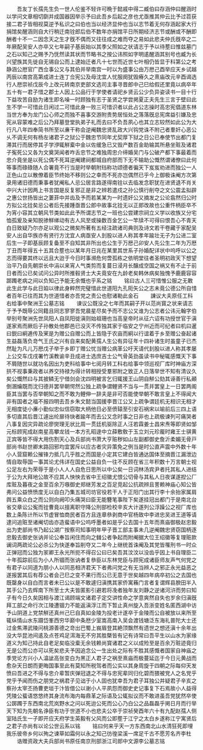 <!-- { "loadSidebar": true } -->
　　吾友丁长孺先生负一世人伦鉴不轻许可晩于懿戚中得二臧伯曰存涵仲曰醒涵时以学问文章相切劘并成国器因举示予曰此吾乡后起之彦也尤亟推其仲云比予过苕获接二君子皆相视莫逆予私识之曰伯也当以经济显仲也当以志节着无何存涵起家大行捐馆矣醒涵则自大行稍迁南铨郎后伯不数年亦捐馆平日所期经济志节或酬或不酬即酬者十不一二因念天之生才旣不偶而又往往成之难而夺之易如此悲夫仲氏旣卒之二年厥配吴安人亦卒又七年嗣子基辰始以其季父照如之状请志于予以待塟曰惟兹墓门之石以知己之赐予乃怃然读其状而节略书之按公讳照如字明逺醒涵其别号也臧为长兴望族其先徙自无锡自公而上逮始迁者凡十七世而近世七叶相仍皆显于科第公之考静涵公厯官广西佥事公又与其伯并举南宫一时以为盛事公由万厯己酉举应天乡试越丙辰以南宫高第成进士连丁佥宪公及母沈宜人忧服阕犹毁瘠久之熹庙改元辛酉谒选行人厯崇祯戊辰今上改元转南京吏部文选司主事寻晋郎中己巳给假还里竟以病卒年五十有一君子惜之郡士人因上公品行于学使者请祀乡贤云公少负异姿读书一目十行下益攻苦自励为诸生即名噪一时顾独有志于圣贤之学尝掲夏正夫先生三言于壁曰此生不学一可惜此日闲过二可惜此身一败三可惜识者以此占公志操时高忠宪倡道东林当世方奉为龙门公心师之而独不喜事交游附贵势居恒处之落落旣总宪席益引嫌及忠宪从容蒙难之后公乃拜墓登堂执弟子礼而去曰不负吾夙心也其立志较然如此公为大行凡八年四奉简书所至以亷干称会逆阉魏忠贤乱政大兴钩党诛不附己者羣奸心恶公乆不调无何有杨左诸君子之狱公于魏忠节同年尤契厚下狱之日公已奉使节出都门复滞其行而居停其子学洢辄觧槖中金以佐缓急已又毁产数百金助输其所悬坐赃及诸君子寃死公又各为文奠哭闻者咋舌忠节之难独周忠介缔婚吴门与公破产都下事最着而忠介竟坐是以死公偶不死耳逆阉建祠都城自府部而下无不输助公慨然谓诸僚曰此何等事而碌碌随人合署竟不行当是时举朝附珰称功颂德者徧天下岌岌劝进而独公一人正色山立以散僚着臣节终始不移则公之幸而不死亦岂偶然已乎今上御极诛阉方次第录用诸旧德而秉事者犹阉私人忌公居言路遂得南铨以去临发念职犹在进贤退不肖关中兴大计因两上书言国是反复邪正是非之辨若遣戍之孙公慎行削夺之文公震孟拟辟之惠公世扬皆出之萋菲中并齿及予而若某某为一时遗奸公又摘发之公论翕然归公时方拟公北铨矣忌公者后先接踵亟晋公郎中故事北铨无以正郎改故也公重忤柄臣卒不为宵小容其立朝风节类如此此予所谓志节之一班也公尝建宗祠立义学以收族又分宅恤孤爰及亲知脱骖觧绨动有古人风至或操数百金乞公一竿牍不可得曰恨吾心不青天白日致疑乃尔亦足以观公之微矣所著有五经注疏诸司典则及诗文若干卷藏于家配吴安人出自华族亦有贤行方沈宜人病亟安人刲股以进人称其孝年踰壮无子为公进二室后生一子即基辰顾复备至不自知其非所出也公生于万厯己卯安人先公生二年为万厯丁丑而年得五十五其合塟也以某年月日兆在某里其世系子孙婚配详状中呜呼以公之志而得要其终以远且大迨于今日时事濒危何啻孤栋之依明堂往者圣明初政天下想望治平乃自先朝崇长中涓以来宵人气类剪而复蔓日浸月长醸成空国之祸又有不止于前日者而公已矣试问公异时所推毂贤士大夫竟安在九龄老矣韩休病矣独愧予鹿鹿容容踯躅老病之间以负知己予能无余慨也乎系之铭
　　铭曰古人三可惜惟公服之无斁此生此学与此日廹以律此身粹然完璧惜此世道阳九孔阨矢公之志未竟公德公所自惜者百年已往而其为世道惜者亦吾党之责公也慰诸勒此金石
　　諌议大夫原任工科右给事中聚洲王公墓志铭
　　谏议公既没之七年而其嗣子开以范尚寳之状来请志于予予既辱公同籍且同志寥寥吾党晨星尽矣予而不志公又谁为公志者公讳元翰字伯举别号聚洲先世凤阳人自凤阳徙滇则始祖珊也当高皇帝时从征六诏有功授世官于滇遂家焉而厥后子孙散处他郡邑已没灭不传独其家于临安之宁州近而可纪者曰机曰暹曰鋭曰絅逓传及宷是为赠公自赠公而上皆隐于农亩而絅以行谊着于乡至赠公奋起诸生益磊落负竒气王氏之兴有自来矣配黄孺人生公有异征年十四补诸生时虽童子已杰然耻为凡儿万厯戊子举于乡即丁赠公忧当赠公病革公吁天请代刲股以进人称其孝屡上公交车戊戌署竹溪教谕辛丑成进士选庶吉士公气骨英劲虽读书中秘辄感慨天下事不屑随世以就功名因出为吏科给事中七阅月转工科右给事中领巡视厂库时神庙方深拱不视事秉政者以养交持禄为得计转相授受羣邪附之致正人日落举世不知有清议久矣公慨然曰与其披鳞无宁借剑会沈四明被言乞归辄援王山阴自觧公劾其诬善行私顚倒溷爚既而沈归德并罢举朝愕然公独上疏争谓鲤贤不当与一贯并罢皇上一日罢两阁臣其当罢与否举朝知之而不敢为鲤伸一辞夫是非可否能使举朝不敢言皇上不得闻大非有国者之福不报四明去吾乡朱文懿当国援李晋江公又上疏争谓廷机无相识无相才无相度徒小亷小勤似忠似信窃取大柄他日必至偾辕至引安石祸宋以喻前后三四上语多切直其后晋江遽出纶扉待玦者踰年而去公又念时事之日非也上疏极谏列可痛哭者八事复因灾异疏论廖爕理无状比周一贯廷机驱除正人汪若霖姜士昌宋焘等即贤如邹元标顾宪成赵南星高攀龙钱一本方孔昭逯中立薛敷敎于玉立刘元珍龎时雍王士骐黄正宾等皆不得大用伤割天心及兵部尚书萧大亨赃秽如山左副都御史詹沂柔媚无骨戸部尚书赵世卿末路回邪均宜罢斥以应古者灾异策免之例当是时公直声震中外数十年小人营窟赖公摧锋力抵几几乎胜之而国是小定其它建白皆通达国体至摘晋江漏泄边情自取辱国一事其论尤伟详在国史公益自负一往不反顾在省三年积数十万言朝士视公足左右为荣辱于是小人人人自危日思所以中公矣一日词林汤宾尹者托其私人进结于公为大拜地公故不应其人怏怏去省中王绍徽尤恨公切骨与其私人日夜谋遂揑公厂库赃及暮夜之金至百余万嗾御史郑继芳发之百足竞起公抗疏辨且詈赖神庙心知公皆弗问公益愤愤度无以自白乃集五城司坊官役若干人于正阳门出其行李十余抬家属肩舆五乘众白之而公则向阙叩头痛哭曰臣无能簪笔事陛下矣遂挂冠出都门于是南北台省交章讼公寃而铨曹竟以擅离职守降公刑部检校辛亥大计遂列公浮躁公之视厂库也数上条陈计所以节虚冒恤商民者百方且连章叅剥商中官杨致中李进忠吴进王道等请逮问追赃至诸阉切齿亦造蜚语中公呜呼墨者如是乎公去国十五年而熹庙御极赵忠毅出为吏部尚书乃起公湖广按察司知事明年甲子晋工部主事未几逆阉魏忠贤窃国柄逐忠毅去御史张讷并论公奉旨闲住而向之雠公者争起而附阉据大位王绍徽等复理赃款谰词两疏论公必杀公为快遂奉旨削夺又二年今上继统首诛阉及其党皆罹刑书一时众正弹冠而公独为冡卿王永光所扼不得召公曰已矣吾其汶汶以没齿乎因上书自理臣二十年孤踪前后为小人所锢而张讷者复叅臣以东林党臣与顾宪成诸臣师友声气何党之有君子以同道为朋小人以同恶相济君天下者弗问党之有无当辨人之邪正永光益恶之遂报罢其后有荐公者会己巳之变不果行而公已无意于世矣越四年病卒初公之去国也既罄身以自白而言者未已公以是不敢遽归滇携其家侨寓蘓门言者复谓辉县腴田半入其手公乃去辉南下所至士大夫皆匿影引避若将凂者独年友刘静之逆诸河浒而劳曰知子有今日久矣因相与渡江谒顾端文诸君子定交讲性命之学意爽然自失也岁余归滇旣拜工部之命行次江陵遭锢力不能返滇浮江而下暂止真州旋入吾浙变姓名匿西湖中访予山阴道上党禁觧还真州己巳自真如金陵为投老计遂卒于金陵而公自被放以来所至辄纵情山水东蹑岱峯西穷华巅中条厯少室嵩高南入吴会渡钱塘泛东海礼普陀大士还过金焦滞武陵问桃源善德之竒出巴蜀上峩眉登其絶顶飘然有遗世之想还滇十余年出没大华昆池间逺及点苍鸡足洱海无不穷其胜槩皆有记有诗常曰吾平生以山水为家缘道义为知己持此自老足矣临没槖无余钱赖尚寳诸君之义以成殓至是百余万赃迹竟归无是公而公亦可以死矣悲夫予因追念公一生出处之际有不胜其感慨者国家自神庙之季党论方兴小人潝訿高张变白为黑正人君子之祸至熹庙而极蔓延迄于今日元黄战而愈杂天日朗而更晦国事至此有莫知所税驾者而公实以其身周旋于四朝之际每仰天发愤曰吾进之不得与忠介辈暂庆弹冠退之不得与忠宪辈同归化碧而猥被党人之名党乎党乎予闻而伤之朋党之祸君子见诎于小人固也犹幸吾为君子耳独公并疑君子辛亥之察孙太宰丕扬曹吏垣于汴皆借公以谢小人平夙怨而御史史记事复下石焉故小人益得凭陵公蜚语悠悠终其身流布海内每鼎革之际语及公辄拟议而不敢进虽吾党犹然卒使公踯躅于东西南北荒岚野水之问以死迨公死而公心乃白公之品磊磊乎掲日月而行举天下知为先朝名诤臣有功于世道不小也悲夫公卒于崇祯癸酉年六十有九配赵孺人侧室陆氏生一子即开应天府学生英毅有父风而公即塟于江宁之太白乡遂称江宁寓贤后之君子亦尚有以论公世云系以铭
　　铭曰何来乎天一方东西南北山水清狂死即埋我乐彼帝乡何以殉之谏草如霜何以永之知己彷徨梁溪一席足千古不愿芳名齐李杜
　　诰赠资政大夫兵部尚书原任南京刑部浙江司郎中文源李公墓志铭
